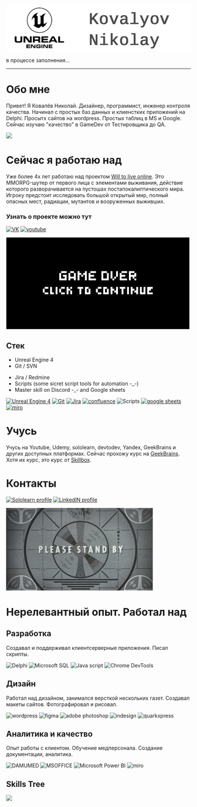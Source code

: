 [![Header](https://github.com/KovalyovNikolay/KovalyovNikolay/blob/main/Assets/gitHeader_QA.png?raw=true)](https://www.linkedin.com/in/%D0%BD%D0%B8%D0%BA%D0%BE%D0%BB%D0%B0%D0%B9-%D0%BA%D0%BE%D0%B2%D0%B0%D0%BB%D1%91%D0%B2-297b65183/)

в процессе заполнения...
- - - - 

# Обо мне
Привет! Я Ковалёв Николай. Дизайнер, программист, инженер контроля качества. Начинал с простых баз данных и клиенстких приложений на Delphi. Просытх сайтов на wordpress. Простых таблиц в MS и Google. Сейчас изучаю "качество" в GameDev от Тестировщика до QA. 

<a href="https://www.buymeacoffee.com/NikolayVKov"><img src="https://www.buymeacoffee.com/assets/img/custom_images/orange_img.png" height="25px"></a>

# Сейчас я работаю над
Уже более 4х лет работаю над проектом [Will to live online](https://wtlgame.com/). Это MMORPG-шутер от первого лица с элементами выживания, действие которого разворачивается на пустошах постапокалиптического мира. Игроку предстоит исследовать большой открытый мир, полный опасных мест, радиации, мутантов и вооруженных выживших.
### Узнать о проекте можно тут
[![VK](https://img.shields.io/badge/Сообщество_в_VK-0077ff?style=for-the-badge&logo=VK)](https://vk.com/wtlonline)
[![youtube](https://img.shields.io/badge/Ролики-ff0000?style=for-the-badge&logo=YouTube)](https://www.youtube.com/@wtlonline)

![](https://github.com/KovalyovNikolay/KovalyovNikolay/blob/main/Assets/OEJZ.gif?raw=true)


## Стек
- Unreal Engine 4
- Git / SVN
<!-- - C++ / JS -->
- Jira / Redmine
- Scripts (some sicret script tools for automation -_-)
- Master skill on Discord -_- and Google sheets

[![Unreal Engine 4](https://img.shields.io/badge/UE4-000000?style=for-the-badge&logo=UnrealEngine)](https://www.unrealengine.com/en-US/blog/welcome-to-unreal-engine-4)
[![Git](https://img.shields.io/badge/Git-000000?style=for-the-badge&logo=Git&logoColor=e84d31)](https://github.com/)
[![Jira](https://img.shields.io/badge/Jira-000000?style=for-the-badge&logo=Jira&logoColor=2580f7)](https://start.atlassian.com)
[![confluence](https://img.shields.io/badge/confluence-000000?style=for-the-badge&logo=confluence&logoColor=2580f7)](https://start.atlassian.com)
![Scripts](https://img.shields.io/badge/Scripts-000000?style=for-the-badge&logo=Scripts)
[![google sheets](https://img.shields.io/badge/googlesheets-000000?style=for-the-badge&logo=googlesheets&logoColor=23a063)](https://docs.google.com/spreadsheets/u/0/)
[![miro](https://img.shields.io/badge/miro-000000?style=for-the-badge&logo=miro&logoColor=f6be31)](https://miro.com/app/dashboard/)

# Учусь
Учусь на Youtube, Udemy, sololearn, devtodev, Yandex, GeekBrains и других доступных платформах. Сейчас прохожу курс на [GeekBrains](https://go.redav.online/26ea4dbaac6a9350?erid=LdtCKEePH). Хотя их курс, это курс от [Skillbox](https://go.redav.online/b69a087be011bfb0?erid=LdtCKL1wM).


# Контакты
[![Sololearn profile](https://img.shields.io/badge/Sololearn-000000?style=for-the-badge&logo=Sololearn)](https://www.sololearn.com/profile/4702063)
[![LinkedIN profile](https://img.shields.io/badge/LinkedIN-000000?style=for-the-badge&logo=LinkedIN)](https://www.linkedin.com/in/%D0%BD%D0%B8%D0%BA%D0%BE%D0%BB%D0%B0%D0%B9-%D0%BA%D0%BE%D0%B2%D0%B0%D0%BB%D1%91%D0%B2-297b65183/)




![](https://github.com/KovalyovNikolay/KovalyovNikolay/blob/main/Assets/74EJ.gif?raw=true)


# Нерелевантный опыт. Работал над

## Разработка
Создавал и поддерживал клиентсерверные приложения. Писал скрипты.

![Delphi](https://img.shields.io/badge/Delphi-000000?style=for-the-badge&logo=Delphi&logoColor=ff0000) 
![Microsoft SQL](https://img.shields.io/badge/SQL-000000?style=for-the-badge&logo=MicrosoftSQLserver&logoColor=c30313)
![Java script](https://img.shields.io/badge/JS-000000?style=for-the-badge&logo=Javascript&logoColor=efd81d)
![Chrome DevTools](https://img.shields.io/badge/ChromeDevTools-000000?style=for-the-badge&logo=DevTools&logoColor=f6be31)

## Дизайн
Работал над дизайном, занимался версткой нескольких газет. Создавал макеты сайтов. Фотографировал и рисовал.

![wordpress](https://img.shields.io/badge/wordpress-000000?style=for-the-badge&logo=wordpress&logoColor=007298)
![figma](https://img.shields.io/badge/figma-000000?style=for-the-badge&logo=figma)
![adobe photoshop](https://img.shields.io/badge/photoshop-000000?style=for-the-badge&logo=adobephotoshop&logoColor=00c9fd)
![indesign](https://img.shields.io/badge/indesign-000000?style=for-the-badge&logo=adobeindesign&logoColor=f73d8f)
![quarkxpress](https://img.shields.io/badge/quarkxpress-000000?style=for-the-badge&logo=quarkxpress&logoColor=e76c4c)


## Аналитика и качество

Опыт работы с клиентом. Обучение медперсонала. Создание документации, аналитика.

![DAMUMED](https://img.shields.io/badge/DAMUMED-000000?style=for-the-badge&logo=DAMUMED&logoColor=1e9571)
![MSOFFICE](https://img.shields.io/badge/MSOFFICE-000000?style=for-the-badge&logo=MicrosoftOFFICE&logoColor=e43a00)
![Microsoft Power BI](https://img.shields.io/badge/Datazen-000000?style=for-the-badge&logo=MicrosoftPowerBI&logoColor=eac210)
![miro](https://img.shields.io/badge/miro-000000?style=for-the-badge&logo=miro&logoColor=f6be31)



## Skills Tree
[![](https://mermaid.ink/img/pako:eNpNkcFKAzEQhl8l5NTSpSdPe91qQSyIqxfZy9Ck2WCSWbJZQUpBexN8CU9eRSl6sH2G7Bs12zXVQ-Cbb_7DZGZJ58g4TamWhmmoCkOIRXSDQX4nlaqHw84QkuPCkR4J8a_-3f_4nd-1j_4z8NZ_-69Qfxx4G_xTu25fjvm3dh1ceMRv2me_6RsTXkthYuiyRId1iVVCLqQo3RWijr0zKTQk5FoqBtHN-oEracRxsM5a_F8ZhhqzP5OhEIp31Lss_P44AdRzUEmYS1WljPY8j5SNRj1OQfMJv4_-xlgOipwaIQ0nJ1FPkaEj4_G4RjQ0oZpbDZKFXS-7SEFdyTUvaBqQ8QU0yhW0MKsQhcZh_mDmNHW24QltKgaOTyQIC5qmC1B1sJxJh3bW3-9wxoRWYG7D4n4zqz1jWacI?type=png)](https://mermaid.live/edit#pako:eNpNkcFKAzEQhl8l5NTSpSdPe91qQSyIqxfZy9Ck2WCSWbJZQUpBexN8CU9eRSl6sH2G7Bs12zXVQ-Cbb_7DZGZJ58g4TamWhmmoCkOIRXSDQX4nlaqHw84QkuPCkR4J8a_-3f_4nd-1j_4z8NZ_-69Qfxx4G_xTu25fjvm3dh1ceMRv2me_6RsTXkthYuiyRId1iVVCLqQo3RWijr0zKTQk5FoqBtHN-oEracRxsM5a_F8ZhhqzP5OhEIp31Lss_P44AdRzUEmYS1WljPY8j5SNRj1OQfMJv4_-xlgOipwaIQ0nJ1FPkaEj4_G4RjQ0oZpbDZKFXS-7SEFdyTUvaBqQ8QU0yhW0MKsQhcZh_mDmNHW24QltKgaOTyQIC5qmC1B1sJxJh3bW3-9wxoRWYG7D4n4zqz1jWacI)
<!-- 
mindmap
  root((Skills))
    Soft 
      Самоорганизованность
      Проактивность
    Design
      Photoshop, LightRoom
      Figma, Tilda
      Mindmapping 
        Miro
        MindomoC
        Coggle    
    Code
      Pascal, Delphi
      JS
      C++
    GameDev
      Unreal Engine 4
      Godot ...soon
 -->
